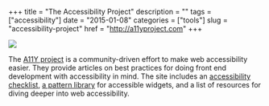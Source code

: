 +++
title = "The Accessibility Project"
description = ""
tags = ["accessibility"]
date = "2015-01-08"
categories = ["tools"]
slug = "accessibility-project"
href = "http://a11yproject.com"
+++


<div class="tool-screenshot mb1"><a href="http://a11yproject.com/"><img id="bluga-thumbnail-2892" class="bluga-thumbnail custom" src="//media.konigi.com/bluga/
wt54aef2f5871cc_custom.jpg"/></a></div><p>The <a href="http://a11yproject.com/">A11Y project</a> is a community-driven effort to make web accessibility easier. They provide articles on best practices for doing front end development with accessibility in mind. The site includes an <a href="http://a11yproject.com/checklist.html">accessibility checklist</a>, <a href="http://a11yproject.com/patterns/">a pattern library</a> for accessible widgets, and a list of resources for diving deeper into web accessibility.</p>
